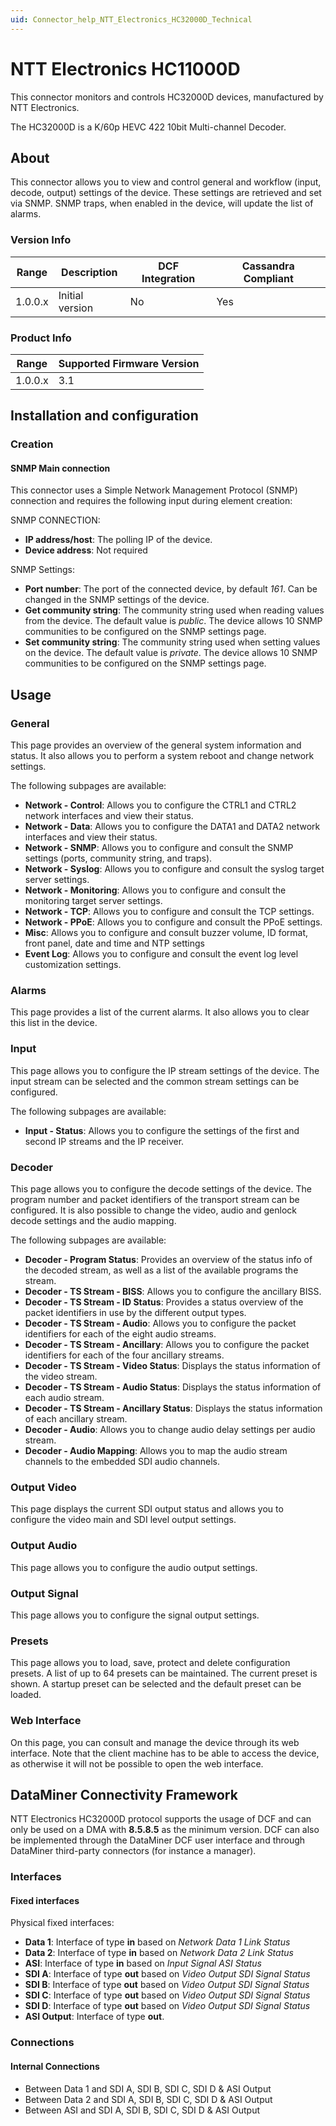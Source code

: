 ```yaml
---
uid: Connector_help_NTT_Electronics_HC32000D_Technical
---
```


# NTT Electronics HC11000D

This connector monitors and controls HC32000D devices, manufactured by NTT Electronics.

The HC32000D is a K/60p HEVC 422 10bit Multi-channel Decoder.

## About

This connector allows you to view and control general and workflow (input, decode, output) settings of the device. These settings are retrieved and set via SNMP. SNMP traps, when enabled in the device, will update the list of alarms.

### Version Info

| Range     | Description        | DCF Integration     | Cassandra Compliant     |
|------------------|--------------------|---------------------|-------------------------|
| 1.0.0.x          | Initial version    | No                  | Yes                     |

### Product Info

| Range | Supported Firmware Version |
|------------------|-----------------------------|
| 1.0.0.x          | 3.1                       |

## Installation and configuration

### Creation

#### SNMP Main connection

This connector uses a Simple Network Management Protocol (SNMP) connection and requires the following input during element creation:

SNMP CONNECTION:

- **IP address/host**: The polling IP of the device.
- **Device address**: Not required

SNMP Settings:

- **Port number**: The port of the connected device, by default *161*. Can be changed in the SNMP settings of the device.
- **Get community string**: The community string used when reading values from the device. The default value is *public*. The device allows 10 SNMP communities to be configured on the SNMP settings page.
- **Set community string**: The community string used when setting values on the device. The default value is *private*. The device allows 10 SNMP communities to be configured on the SNMP settings page.

## Usage

### General

This page provides an overview of the general system information and status. It also allows you to perform a system reboot and change network settings.

The following subpages are available:

- **Network - Control**: Allows you to configure the CTRL1 and CTRL2 network interfaces and view their status.
- **Network - Data**: Allows you to configure the DATA1 and DATA2 network interfaces and view their status.
- **Network - SNMP**: Allows you to configure and consult the SNMP settings (ports, community string, and traps).
- **Network - Syslog**: Allows you to configure and consult the syslog target server settings.
- **Network - Monitoring**: Allows you to configure and consult the monitoring target server settings.
- **Network - TCP**: Allows you to configure and consult the TCP settings.
- **Network - PPoE**: Allows you to configure and consult the PPoE settings.
- **Misc**: Allows you to configure and consult buzzer volume, ID format, front panel, date and time and NTP settings
- **Event Log**: Allows you to configure and consult the event log level customization settings.

### Alarms

This page provides a list of the current alarms. It also allows you to clear this list in the device.

### Input

This page allows you to configure the IP stream settings of the device. The input stream can be selected and the common stream settings can be configured.

The following subpages are available:

- **Input - Status**: Allows you to configure the settings of the first and second IP streams and the IP receiver.

### Decoder

This page allows you to configure the decode settings of the device. The program number and packet identifiers of the transport stream can be configured. It is also possible to change the video, audio and genlock decode settings and the audio mapping.

The following subpages are available:

- **Decoder - Program Status**: Provides an overview of the status info of the decoded stream, as well as a list of the available programs the stream.
- **Decoder - TS Stream - BISS**: Allows you to configure the ancillary BISS.
- **Decoder - TS Stream - ID Status**: Provides a status overview of the packet identifiers in use by the different output types.
- **Decoder - TS Stream - Audio**: Allows you to configure the packet identifiers for each of the eight audio streams.
- **Decoder - TS Stream - Ancillary**: Allows you to configure the packet identifiers for each of the four ancillary streams.
- **Decoder - TS Stream - Video Status**: Displays the status information of the video stream.
- **Decoder - TS Stream - Audio Status**: Displays the status information of each audio stream.
- **Decoder - TS Stream - Ancillary Status**: Displays the status information of each ancillary stream.
- **Decoder - Audio**: Allows you to change audio delay settings per audio stream.
- **Decoder - Audio Mapping**: Allows you to map the audio stream channels to the embedded SDI audio channels.

### Output Video

This page displays the current SDI output status and allows you to configure the video main and SDI level output settings.

### Output Audio

This page allows you to configure the audio output settings.

### Output Signal

This page allows you to configure the signal output settings.

### Presets

This page allows you to load, save, protect and delete configuration presets. A list of up to 64 presets can be maintained. The current preset is shown. A startup preset can be selected and the default preset can be loaded.

### Web Interface

On this page, you can consult and manage the device through its web interface. Note that the client machine has to be able to access the device, as otherwise it will not be possible to open the web interface.

## DataMiner Connectivity Framework

NTT Electronics HC32000D protocol supports the usage of DCF and can only be used on a DMA with **8.5.8.5** as the minimum version. DCF can also be implemented through the DataMiner DCF user interface and through DataMiner third-party connectors (for instance a manager).

### Interfaces

#### Fixed interfaces

Physical fixed interfaces:

- **Data 1**: Interface of type **in** based on *Network Data 1 Link Status*
- **Data 2**: Interface of type **in** based on *Network Data 2 Link Status*
- **ASI**: Interface of type **in** based on *Input Signal ASI Status*
- **SDI A**: Interface of type **out** based on *Video Output SDI Signal Status*
- **SDI B**: Interface of type **out** based on *Video Output SDI Signal Status*
- **SDI C**: Interface of type **out** based on *Video Output SDI Signal Status*
- **SDI D**: Interface of type **out** based on *Video Output SDI Signal Status*
- **ASI Output**: Interface of type **out**.

### Connections

#### Internal Connections

- Between Data 1 and SDI A, SDI B, SDI C, SDI D & ASI Output
- Between Data 2 and SDI A, SDI B, SDI C, SDI D & ASI Output
- Between ASI and SDI A, SDI B, SDI C, SDI D & ASI Output

